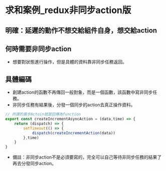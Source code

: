 # 求和案例_redux非同步action版

## 明確：延遲的動作不想交給組件自身，想交給action

## 何時需要非同步action

* 想要對狀態進行操作，但是具體的資料靠非同步任務返回。

## 具體編碼

* 創建action的函數不再傳回一般對象，而是一個函數，該函數中寫非同步任務。
* 非同步任務有結果後，分發一個同步的action去真正操作資料。

```js
// 所謂的異步Actoin就是回傳為function
export const createIncrementAsyncAction = (data,time) => { 
    return (dispatch) => {
        setTimeout(() => {
            dispatch(createIncrementAction(data))
        },time)
    }
}
```

* 備註：非同步action不是必須要寫的，完全可以自己等待非同步任務的結果了再去分發同步action。
